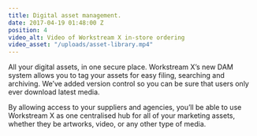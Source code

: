 ```yaml
---
title: Digital asset management.
date: 2017-04-19 01:48:00 Z
position: 4
video_alt: Video of Workstream X in-store ordering
video_asset: "/uploads/asset-library.mp4"
---
```


All your digital assets, in one secure place. Workstream X’s new DAM system allows you to tag your assets for easy filing, searching and archiving. We’ve added version control so you can be sure that users only ever download latest media.

By allowing access to your suppliers and agencies, you’ll be able to use Workstream X as one centralised hub for all of your marketing assets, whether they be artworks, video, or any other type of media.
